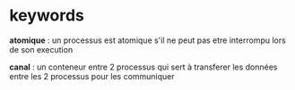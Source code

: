 # keywords
**atomique** : un processus est atomique s'il ne peut pas etre interrompu lors de son execution

**canal** : un conteneur entre 2 processus qui sert à transferer les données entre les 2 processus pour les communiquer